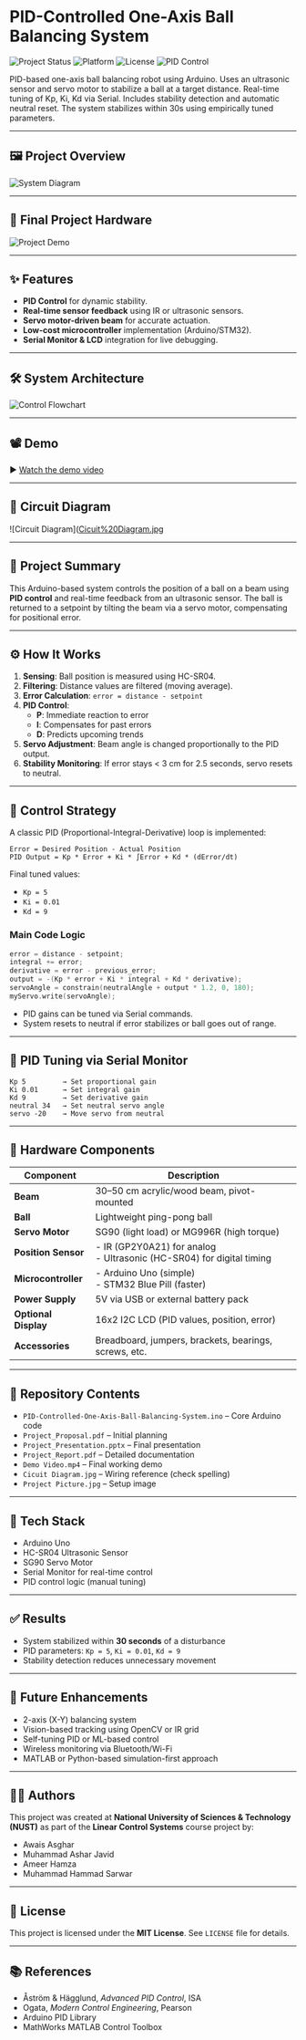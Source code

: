 
# PID-Controlled One-Axis Ball Balancing System

![Project Status](https://img.shields.io/badge/status-Completed-brightgreen.svg)
![Platform](https://img.shields.io/badge/platform-Arduino-blue.svg)
![License](https://img.shields.io/badge/license-MIT-lightgrey.svg)
![PID Control](https://img.shields.io/badge/control-PID-orange.svg)

PID-based one-axis ball balancing robot using Arduino. Uses an ultrasonic sensor and servo motor to stabilize a ball at a target distance. Real-time tuning of Kp, Ki, Kd via Serial. Includes stability detection and automatic neutral reset. The system stabilizes within 30s using empirically tuned parameters.

---

## 🖼️ Project Overview

![System Diagram](Diagram.jpg)

---

## 🧪 Final Project Hardware

![Project Demo](Project%20Picture.jpg)

---

## ✨ Features

- **PID Control** for dynamic stability.
- **Real-time sensor feedback** using IR or ultrasonic sensors.
- **Servo motor-driven beam** for accurate actuation.
- **Low-cost microcontroller** implementation (Arduino/STM32).
- **Serial Monitor & LCD** integration for live debugging.

---

## 🛠️ System Architecture

![Control Flowchart](Flowchart.jpg)

---

## 📽️ Demo

▶️ [Watch the demo video](Demo%20Video.mp4)

---

## 🔌 Circuit Diagram

![Circuit Diagram]([Cicuit%20Diagram.jpg](https://private-user-images.githubusercontent.com/136043829/442520977-e3dad300-d6cb-4af6-aade-47ac2f2e7ccd.jpg?jwt=eyJhbGciOiJIUzI1NiIsInR5cCI6IkpXVCJ9.eyJpc3MiOiJnaXRodWIuY29tIiwiYXVkIjoicmF3LmdpdGh1YnVzZXJjb250ZW50LmNvbSIsImtleSI6ImtleTUiLCJleHAiOjE3NDY5ODI2NjEsIm5iZiI6MTc0Njk4MjM2MSwicGF0aCI6Ii8xMzYwNDM4MjkvNDQyNTIwOTc3LWUzZGFkMzAwLWQ2Y2ItNGFmNi1hYWRlLTQ3YWMyZjJlN2NjZC5qcGc_WC1BbXotQWxnb3JpdGhtPUFXUzQtSE1BQy1TSEEyNTYmWC1BbXotQ3JlZGVudGlhbD1BS0lBVkNPRFlMU0E1M1BRSzRaQSUyRjIwMjUwNTExJTJGdXMtZWFzdC0xJTJGczMlMkZhd3M0X3JlcXVlc3QmWC1BbXotRGF0ZT0yMDI1MDUxMVQxNjUyNDFaJlgtQW16LUV4cGlyZXM9MzAwJlgtQW16LVNpZ25hdHVyZT0wN2I1ZWEwYzFkMGM1N2I0NjY3MThjYzcyMjJmYWVlNTVlNzRlMDQ3ZjdjYjZlMjUxNDcxYjRmYzMwNWU5MDBkJlgtQW16LVNpZ25lZEhlYWRlcnM9aG9zdCJ9.CtrA26mFCOKvH8RFgj2JU-yzJYBwMhl8PFGloqlJdww)

---

## 🧾 Project Summary

This Arduino-based system controls the position of a ball on a beam using **PID control** and real-time feedback from an ultrasonic sensor. The ball is returned to a setpoint by tilting the beam via a servo motor, compensating for positional error.

---

## ⚙️ How It Works

1. **Sensing**: Ball position is measured using HC-SR04.
2. **Filtering**: Distance values are filtered (moving average).
3. **Error Calculation**: `error = distance - setpoint`
4. **PID Control**:
   - **P**: Immediate reaction to error
   - **I**: Compensates for past errors
   - **D**: Predicts upcoming trends
5. **Servo Adjustment**: Beam angle is changed proportionally to the PID output.
6. **Stability Monitoring**: If error stays < 3 cm for 2.5 seconds, servo resets to neutral.

---

## 🧠 Control Strategy

A classic PID (Proportional-Integral-Derivative) loop is implemented:

```
Error = Desired Position - Actual Position  
PID Output = Kp * Error + Ki * ∫Error + Kd * (dError/dt)
```

Final tuned values:
- `Kp = 5`
- `Ki = 0.01`
- `Kd = 9`

### Main Code Logic

```cpp
error = distance - setpoint;
integral += error;
derivative = error - previous_error;
output = -(Kp * error + Ki * integral + Kd * derivative);
servoAngle = constrain(neutralAngle + output * 1.2, 0, 180);
myServo.write(servoAngle);
```

- PID gains can be tuned via Serial commands.
- System resets to neutral if error stabilizes or ball goes out of range.

---

## 🧪 PID Tuning via Serial Monitor

```text
Kp 5         → Set proportional gain  
Ki 0.01      → Set integral gain  
Kd 9         → Set derivative gain  
neutral 34   → Set neutral servo angle  
servo -20    → Move servo from neutral
```

---

## 🔩 Hardware Components

| Component            | Description                                                             |
|----------------------|-------------------------------------------------------------------------|
| **Beam**             | 30–50 cm acrylic/wood beam, pivot-mounted                               |
| **Ball**             | Lightweight ping-pong ball                                              |
| **Servo Motor**      | SG90 (light load) or MG996R (high torque)                               |
| **Position Sensor**  | - IR (GP2Y0A21) for analog<br>- Ultrasonic (HC-SR04) for digital timing |
| **Microcontroller**  | - Arduino Uno (simple)<br>- STM32 Blue Pill (faster)                    |
| **Power Supply**     | 5V via USB or external battery pack                                     |
| **Optional Display** | 16x2 I2C LCD (PID values, position, error)                              |
| **Accessories**      | Breadboard, jumpers, brackets, bearings, screws, etc.                   |

---

## 📁 Repository Contents

- `PID-Controlled-One-Axis-Ball-Balancing-System.ino` – Core Arduino code  
- `Project_Proposal.pdf` – Initial planning  
- `Project_Presentation.pptx` – Final presentation  
- `Project_Report.pdf` – Detailed documentation  
- `Demo Video.mp4` – Final working demo  
- `Cicuit Diagram.jpg` – Wiring reference (check spelling)  
- `Project Picture.jpg` – Setup image  

---

## 🧰 Tech Stack

- Arduino Uno  
- HC-SR04 Ultrasonic Sensor  
- SG90 Servo Motor  
- Serial Monitor for real-time control  
- PID control logic (manual tuning)

---

## ✅ Results

- System stabilized within **30 seconds** of a disturbance  
- PID parameters: `Kp = 5`, `Ki = 0.01`, `Kd = 9`  
- Stability detection reduces unnecessary movement

---

## 🚀 Future Enhancements

- 2-axis (X-Y) balancing system  
- Vision-based tracking using OpenCV or IR grid  
- Self-tuning PID or ML-based control  
- Wireless monitoring via Bluetooth/Wi-Fi  
- MATLAB or Python-based simulation-first approach

---

## 👨‍💻 Authors

This project was created at **National University of Sciences & Technology (NUST)** as part of the **Linear Control Systems** course project by:

- Awais Asghar  
- Muhammad Ashar Javid  
- Ameer Hamza  
- Muhammad Hammad Sarwar  

---

## 📜 License

This project is licensed under the **MIT License**. See `LICENSE` file for details.

---

## 📚 References

- Åström & Hägglund, *Advanced PID Control*, ISA  
- Ogata, *Modern Control Engineering*, Pearson  
- Arduino PID Library  
- MathWorks MATLAB Control Toolbox  

